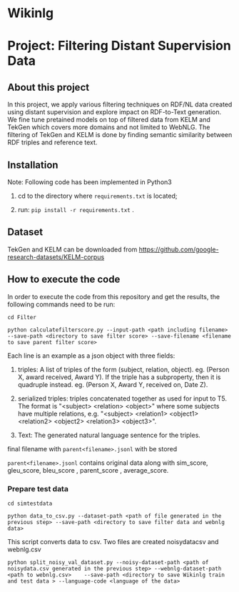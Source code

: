 # Wikinlg
# Project: Filtering Distant Supervision Data

## About this project
In this project, we apply various filtering techniques on RDF/NL data created using distant supervision and explore impact on RDF-to-Text generation. We fine tune pretained models on top of filtered data from KELM and TekGen which covers more domains and not limited to WebNLG. The filtering of TekGen and KELM is done by finding semantic similarity between RDF triples and reference text.

## Installation
Note: Following code has been implemented in Python3

1. cd to the directory where ```requirements.txt``` is located;

2. run: `pip install -r requirements.txt` .

## Dataset
TekGen and KELM can be downloaded from  https://github.com/google-research-datasets/KELM-corpus

## How to execute the code
In order to execute the code from this repository and get the results, the following commands need to be run:

`cd Filter`

`python calculatefilterscore.py --input-path <path including filename> --save-path <directory to save filter score> --save-filename <filename to save parent filter score>`

Each line is an example as a json object with three fields:

1. triples: A list of triples of the form (subject, relation, object). eg. (Person X, award received, Award Y). If the triple has a subproperty, then it is quadruple instead. eg. (Person X, Award Y, received on, Date Z). 

2. serialized triples: triples concatenated together as used for input to T5. The format is "&lt;subject&gt; &lt;relation&gt; &lt;object&gt;" where some subjects have multiple relations, e.g. "&lt;subject&gt; &lt;relation1&gt; &lt;object1&gt; &lt;relation2&gt; &lt;object2&gt; &lt;relation3&gt; &lt;object3&gt;".

3. Text: The generated natural language sentence for the triples.


final filename with `parent<filename>.jsonl` with be stored

`parent<filename>.jsonl` contains original data along with sim_score, gleu_score, bleu_score , parent_score , average_score.

 ### Prepare test data
 
 `cd simtestdata`
 
 `python data_to_csv.py --dataset-path <path of file generated in the previous step> --save-path <directory to save filter data and webnlg data>`
  
  This script converts data to csv. Two files are created noisydatacsv and webnlg.csv
  
  `python split_noisy_val_dataset.py --noisy-dataset-path <path of noisydata.csv generated in the previous step> --webnlg-dataset-path <path to webnlg.csv>    --save-path <directory to save Wikinlg train and test data > --language-code <language of the data>`
  
  
 
